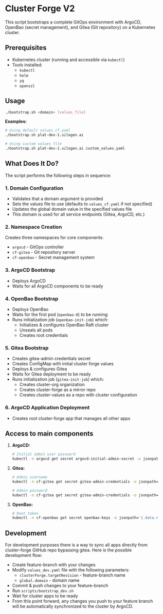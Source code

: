 # Cluster Forge V2 

This script bootstraps a complete GitOps environment with ArgoCD, OpenBao (secret management), and Gitea (Git repository) on a Kubernetes cluster.

## Prerequisites

- Kubernetes cluster (running and accessible via `kubectl`)
- Tools installed:
  - `kubectl`
  - `helm`
  - `yq`
  - `openssl`

## Usage

```bash
./bootstrap.sh <domain> [values_file]
```

**Examples:**
```bash
# Using default values_cf.yaml
./bootstrap.sh plat-dev-1.silogen.ai

# Using custom values file
./bootstrap.sh plat-dev-1.silogen.ai custom_values.yaml
```

## What Does It Do?

The script performs the following steps in sequence:

### 1. Domain Configuration
- Validates that a domain argument is provided
- Sets the values file to use (defaults to `values_cf.yaml` if not specified)
- Updates the global domain value in the specified values file
- This domain is used for all service endpoints (Gitea, ArgoCD, etc.)

### 2. Namespace Creation
Creates three namespaces for core components:
- `argocd` - GitOps controller
- `cf-gitea` - Git repository server
- `cf-openbao` - Secret management system

### 3. ArgoCD Bootstrap
- Deploys ArgoCD
- Waits for all ArgoCD components to be ready

### 4. OpenBao Bootstrap
- Deploys OpenBao
- Waits for the first pod (`openbao-0`) to be running
- Runs initialization job (`openbao-init-job`) which:
    - Initializes & configures OpenBao Raft cluster
    - Unseals all pods
    - Creates root credentials

### 5. Gitea Bootstrap
- Creates gitea-admin credentials secret
- Creates ConfigMap with initial cluster forge values
- Deploys & configures Gitea
- Waits for Gitea deployment to be ready
- Runs initialization job (`gitea-init-job`) which:
    - Creates cluster-org organization
    - Creates cluster-forge as a mirror repo
    - Creates cluster-values as a repo with cluster configuration

### 6. ArgoCD Application Deployment
- Creates root cluster-forge app that manages all other apps

## Access to main components

1. **ArgoCD:**
   ```bash
   # Initial admin user password
   kubectl -n argocd get secret argocd-initial-admin-secret -o jsonpath="{.data.password}" | base64 -d
   ```

2. **Gitea:**
   ```bash
   # Admin username
   kubectl -n cf-gitea get secret gitea-admin-credentials -o jsonpath="{.data.username}" | base64 -d
   
   # Admin password
   kubectl -n cf-gitea get secret gitea-admin-credentials -o jsonpath="{.data.password}" | base64 -d
   ```

3. **OpenBao:**
   ```bash
   # Root token
   kubectl -n cf-openbao get secret openbao-keys -o jsonpath='{.data.root_token}' | base64 -d
   ```

## Development

For development purposes there is a way to sync all apps directly from cluster-forge GitHub repo bypassing gitea. Here is the possible development flow: 

- Create feature-branch with your changes
- Modify `values_dev.yaml` file with the following parameters:
  - `clusterForge.targetRevision` - feature-branch name
  - `global.domain` - domain name
- Commit & push changes to your feature-branch
- Run `scripts/bootstrap_dev.sh`
- Wait for cluster apps to be ready
- From this point forward, any changes you push to your feature branch will be automatically synchronized to the cluster by ArgoCD.
 